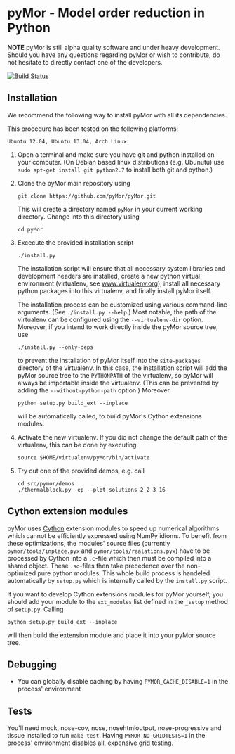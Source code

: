 pyMor - Model order reduction in Python
=======================================

**NOTE** pyMor is still alpha quality software and under heavy development.
Should you have any questions regarding pyMor or wish to contribute, do not
hesitate to directly contact one of the developers.

[![Build Status](https://travis-ci.org/pyMor/pyMor.png)](https://travis-ci.org/pyMor/pyMor)


Installation
------------

We recommend the following way to install pyMor with all its dependencies.

This procedure has been tested on the following platforms:

    Ubuntu 12.04, Ubuntu 13.04, Arch Linux


1.  Open a terminal and make sure you have git and python installed on your
    computer. (On Debian based linux distributions (e.g. Ubunutu) use `sudo
    apt-get install git python2.7` to install both git and python.)

2.  Clone the pyMor main repository using
    
        git clone https://github.com/pyMor/pyMor.git
    
    This will create a directory named `pyMor` in your current working directory.
    Change into this directory using
    
        cd pyMor

3.  Excecute the provided installation script
    
        ./install.py
    
    The installation script will ensure that all necessary system libraries and
    development headers are installed, create a new python virtual environment
    (virtualenv, see www.virtualenv.org), install all necessary python packages into
    this virtualenv, and finally install pyMor itself.
    
    The installation process can be customized using various command-line arguments.
    (See `./install.py --help`.) Most notable, the path of the virtualenv can be
    configured using the `--virtualenv-dir` option.  Moreover, if you intend to work
    directly inside the pyMor source tree, use
    
        ./install.py --only-deps
    
    to prevent the installation of pyMor itself into the `site-packages` directory
    of the virtualenv. In this case, the installation script will add the pyMor
    source tree to the `PYTHONPATH` of the virtualenv, so pyMor will always be
    importable inside the virtualenv. (This can be prevented by adding the
    `--without-python-path` option.) Moreover
    
        python setup.py build_ext --inplace
    
    will be automatically called, to build pyMor's Cython extensions modules.
   
4.  Activate the new virtualenv. If you did not change the default path of the
    virtualenv, this can be done by executing
    
        source $HOME/virtualenv/pyMor/bin/activate
    
5.  Try out one of the provided demos, e.g. call
    
        cd src/pymor/demos
        ./thermalblock.py -ep --plot-solutions 2 2 3 16


Cython extension modules
------------------------

pyMor uses [Cython](http://www.cython.org/) extension modules to speed up
numerical algorithms which cannot be efficiently expressed using NumPy idioms.
To benefit from these optimizations, the modules' source files (currently
`pymor/tools/inplace.pyx` and `pymor/tools/realations.pyx`) have to be processed
by Cython into a `.c`-file which then must be compiled into a shared object.
These `.so`-files then take precedence over the non-optimized pure python
modules.  This whole build process is handeled automatically by `setup.py`
which is internally called by the `install.py` script.  

If you want to develop Cython extensions modules for pyMor yourself, you should
add your module to the `ext_modules` list defined in the `_setup` method of
`setup.py`. Calling

    python setup.py build_ext --inplace

will then build the extension module and place it into your pyMor source tree.


Debugging
---------

 * You can globally disable caching by having `PYMOR_CACHE_DISABLE=1` in the process' environment


Tests
-----

You'll need mock, nose-cov, nose, nosehtmloutput, nose-progressive and tissue installed to run `make test`.
Having `PYMOR_NO_GRIDTESTS=1` in the process' environment disables all, expensive grid testing.
